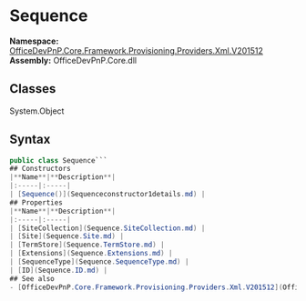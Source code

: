 # Sequence

**Namespace:** [OfficeDevPnP.Core.Framework.Provisioning.Providers.Xml.V201512](OfficeDevPnP.Core.Framework.Provisioning.Providers.Xml.V201512.md)
**Assembly:** OfficeDevPnP.Core.dll
## Classes
System.Object
## Syntax
```C#
public class Sequence```
## Constructors
|**Name**|**Description**|
|:-----|:-----|
| [Sequence()](Sequenceconstructor1details.md) | 
## Properties
|**Name**|**Description**|
|:-----|:-----|
| [SiteCollection](Sequence.SiteCollection.md) | 
| [Site](Sequence.Site.md) | 
| [TermStore](Sequence.TermStore.md) | 
| [Extensions](Sequence.Extensions.md) | 
| [SequenceType](Sequence.SequenceType.md) | 
| [ID](Sequence.ID.md) | 
## See also
- [OfficeDevPnP.Core.Framework.Provisioning.Providers.Xml.V201512](OfficeDevPnP.Core.Framework.Provisioning.Providers.Xml.V201512.md)
